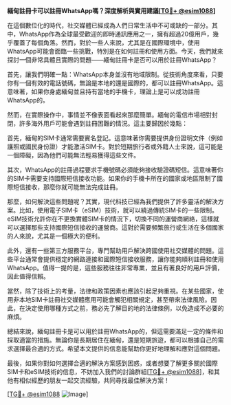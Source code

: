 **緬甸註冊卡可以註冊WhatsApp嗎？深度解析與實用建議[[TG💪+ @esim1088](https://t.me/s/esim1088)]**

在這個數位化的時代，社交媒體已經成為人們日常生活中不可或缺的一部分。其中，WhatsApp作為全球最受歡迎的即時通訊應用之一，擁有超過20億用戶，幾乎覆蓋了每個角落。然而，對於一些人來說，尤其是在國際環境中，使用WhatsApp可能會面臨一些挑戰，特別是在如何註冊和使用方面。今天，我們就來探討一個非常具體且實際的問題——緬甸註冊卡是否可以用於註冊WhatsApp？

首先，讓我們明確一點：WhatsApp本身並沒有地域限制。從技術角度來看，只要你有一個有效的電話號碼，無論是本地的還是國際的，都可以註冊WhatsApp。這意味著，如果你身處緬甸並且持有當地的手機卡，理論上是可以成功註冊WhatsApp的。

然而，在實際操作中，事情並不像表面看起來那麼簡單。緬甸的電信市場相對封閉，許多海外用戶可能會遇到註冊困難的情況。這主要歸因於幾點：

首先，緬甸的SIM卡通常需要實名登記。這意味著你需要提供身份證明文件（例如護照或國民身份證）才能激活SIM卡。對於短期旅行者或外籍人士來說，這可能是一個障礙，因為他們可能無法輕易獲得這些文件。

其次，WhatsApp的註冊過程要求手機號碼必須能夠接收驗證碼短信。這意味著你的SIM卡需要支持國際短信接收功能。如果你的手機卡所在的國家或地區限制了國際短信接收，那麼你就可能無法完成註冊。

那麼，如何解決這些問題呢？其實，現代科技已經為我們提供了許多靈活的解決方案。比如，使用電子SIM卡（eSIM）技術，就可以繞過傳統SIM卡的一些限制。eSIM技術允許你在不更換實體SIM卡的情況下，切換不同的運營商網絡，這樣就可以選擇那些支持國際短信接收的運營商。這對於需要頻繁旅行或生活在多個國家的人來說，尤其是一個極大的便利。

此外，還有一些第三方服務平台，專門幫助用戶解決跨國使用社交媒體的問題。這些平台通常會提供穩定的網路連接和國際短信接收服務，讓你能夠順利註冊和使用WhatsApp。值得一提的是，這些服務往往非常專業，並且有著良好的用戶評價，因此值得信賴。

當然，除了技術上的考量，法律和政策因素也應該引起足夠重視。在某些國家，使用非本地SIM卡註冊社交媒體應用可能會觸犯相關規定，甚至帶來法律風險。因此，在決定使用哪種方式之前，務必先了解目的地的法律條例，以免造成不必要的麻煩。

總結來說，緬甸註冊卡是可以用於註冊WhatsApp的，但這需要滿足一定的條件和採取適當的措施。無論你是長期居住在緬甸，還是短期旅遊，都可以根據自己的需求選擇最合適的方式。希望本文提供的信息能幫助你更好地理解和應對這個問題。

最後，如果你對如何選擇合適的解決方案感到困惑，或者想要了解更多關於國際SIM卡和eSIM技術的信息，不妨加入我們的討論群組[[TG💪+ @esim1088](https://t.me/s/esim1088)]，和其他有相似經歷的朋友一起交流經驗，共同尋找最佳解決方案！

[[TG💪+ @esim1088](https://t.me/s/esim1088) ![Image](https://i.postimg.cc/4NQfJmqS/Snipaste-2025-05-13-00-14-12.png)]